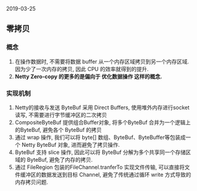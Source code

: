 2019-03-25

## 零拷贝

### 概念
1. 在操作数据时, 不需要将数据 buffer 从一个内存区域拷贝到另一个内存区域. 因为少了一次内存的拷贝, 因此 CPU 的效率就得到的提升.
2. **Netty  Zero-copy 的更多的是偏向于 优化数据操作 这样的概念.**

### 实现机制
1. Netty的接收与发送 ByteBuf 采用 Direct Buffers, 使用堆外内存进行socket读写, 不需要进行字节缓冲区的二次拷贝
2. CompositeByteBuf 提供组合Buffer对象, 将多个ByteBuf 合并为一个逻辑上的ByteBuf, 避免各个 ByteBuf 的拷贝 
3. 通过 wrap 操作, 我们可以将 byte[] 数组、ByteBuf、ByteBuffer等包装成一个 Netty ByteBuf 对象, 进而避免了拷贝操作.
4. ByteBuf 支持 slice 操作, 因此可以将 ByteBuf 分解为多个共享同一个存储区域的 ByteBuf, 避免了内存的拷贝.
3. 通过 FileRegion 包装的FileChannel.tranferTo 实现文件传输, 可以直接将文件缓冲区的数据发送到目标 Channel, 
    避免了传统通过循环 write 方式导致的内存拷贝问题.
    